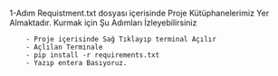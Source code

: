 1-Adım Requistment.txt dosyası içerisinde Proje Kütüphanelerimiz Yer Almaktadır.
Kurmak için Şu Adımları İzleyebilirsiniz

        - Proje içerisinde Sağ Tıklayıp terminal Açılır
        - Açlılan Terminale 
        - pip install -r requirements.txt 
        - Yazıp entera Basıyoruz.
